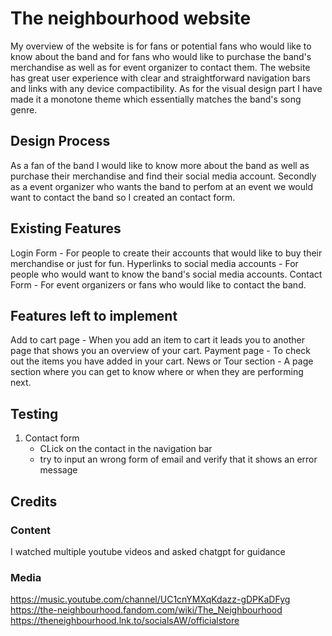 # The neighbourhood website

My overview of the website is for fans or potential fans who would like to know about the band and for fans who would like to
purchase the band's merchandise as well as for event organizer to contact them. The website has great user experience with
clear and straightforward navigation bars and links with any device compactibility. As for the visual design part I have 
made it a monotone theme which essentially matches the band's song genre.

## Design Process
As a fan of the band I would like to know more about the band as well as purchase their merchandise and find their social media
account. Secondly as a event organizer who wants the band to perfom at an event we would want to contact the band so I created an
contact form.

## Existing Features
Login Form - For people to create their accounts that would like to buy their merchandise or just for fun.
Hyperlinks to social media accounts - For people who would want to know the band's social media accounts.
Contact Form - For event organizers or fans who would like to contact the band.

## Features left to implement
Add to cart page - When you add an item to cart it leads you to another page that shows you an overview of your cart.
Payment page - To check out the items you have added in your cart.
News or Tour section - A page section where you can get to know where or when they are performing next.

## Testing
1. Contact form
   - CLick on the contact in the navigation bar
   - try to input an wrong form of email and verify that it shows an error message

## Credits
### Content
I watched multiple youtube videos and asked chatgpt for guidance
### Media 
https://music.youtube.com/channel/UC1cnYMXqKdazz-gDPKaDFyg
https://the-neighbourhood.fandom.com/wiki/The_Neighbourhood
https://theneighbourhood.lnk.to/socialsAW/officialstore

